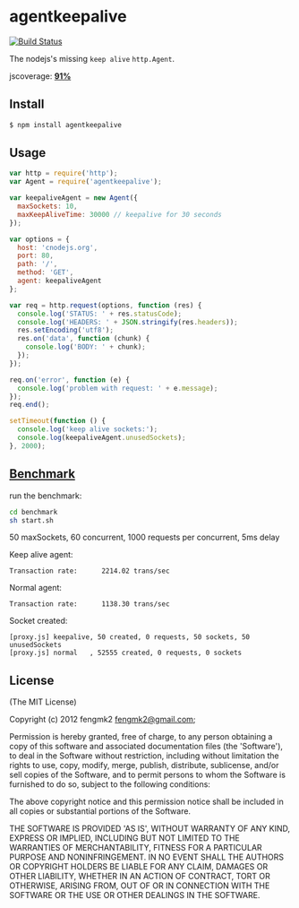 agentkeepalive
==============

[![Build Status](https://secure.travis-ci.org/TBEDP/agentkeepalive.png?branch=master)](http://travis-ci.org/TBEDP/agentkeepalive)

The nodejs's missing `keep alive` `http.Agent`.

jscoverage: [**91%**](http://fengmk2.github.com/coverage/agentkeepalive.html)

## Install

```bash
$ npm install agentkeepalive
```

## Usage

```js
var http = require('http');
var Agent = require('agentkeepalive');

var keepaliveAgent = new Agent({
  maxSockets: 10,
  maxKeepAliveTime: 30000 // keepalive for 30 seconds
});

var options = {
  host: 'cnodejs.org',
  port: 80,
  path: '/',
  method: 'GET',
  agent: keepaliveAgent
};

var req = http.request(options, function (res) {
  console.log('STATUS: ' + res.statusCode);
  console.log('HEADERS: ' + JSON.stringify(res.headers));
  res.setEncoding('utf8');
  res.on('data', function (chunk) {
    console.log('BODY: ' + chunk);
  });
});

req.on('error', function (e) {
  console.log('problem with request: ' + e.message);
});
req.end();

setTimeout(function () {
  console.log('keep alive sockets:');
  console.log(keepaliveAgent.unusedSockets);
}, 2000);

```

## [Benchmark](https://github.com/TBEDP/agentkeepalive/tree/master/benchmark)

run the benchmark:

```bash
cd benchmark
sh start.sh
```

50 maxSockets, 60 concurrent, 1000 requests per concurrent, 5ms delay

Keep alive agent:

```
Transaction rate:      2214.02 trans/sec
```

Normal agent:

```
Transaction rate:      1138.30 trans/sec
```

Socket created:

```
[proxy.js] keepalive, 50 created, 0 requests, 50 sockets, 50 unusedSockets
[proxy.js] normal   , 52555 created, 0 requests, 0 sockets
```

## License 

(The MIT License)

Copyright (c) 2012 fengmk2 <fengmk2@gmail.com>;

Permission is hereby granted, free of charge, to any person obtaining
a copy of this software and associated documentation files (the
'Software'), to deal in the Software without restriction, including
without limitation the rights to use, copy, modify, merge, publish,
distribute, sublicense, and/or sell copies of the Software, and to
permit persons to whom the Software is furnished to do so, subject to
the following conditions:

The above copyright notice and this permission notice shall be
included in all copies or substantial portions of the Software.

THE SOFTWARE IS PROVIDED 'AS IS', WITHOUT WARRANTY OF ANY KIND,
EXPRESS OR IMPLIED, INCLUDING BUT NOT LIMITED TO THE WARRANTIES OF
MERCHANTABILITY, FITNESS FOR A PARTICULAR PURPOSE AND NONINFRINGEMENT.
IN NO EVENT SHALL THE AUTHORS OR COPYRIGHT HOLDERS BE LIABLE FOR ANY
CLAIM, DAMAGES OR OTHER LIABILITY, WHETHER IN AN ACTION OF CONTRACT,
TORT OR OTHERWISE, ARISING FROM, OUT OF OR IN CONNECTION WITH THE
SOFTWARE OR THE USE OR OTHER DEALINGS IN THE SOFTWARE.